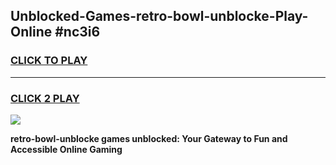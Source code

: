 
## Unblocked-Games-retro-bowl-unblocke-Play-Online #nc3i6
<h3>
<a href="https://news.freeplayer.one?title=retro-bowl-unblocke&ref=3">CLICK TO PLAY</a></h3>
<hr>

<h3>
<a href="https://news.freeplayer.one?title=retro-bowl-unblocke&ref=3">CLICK 2 PLAY</a>
  
</h3>

<a href="https://news.freeplayer.one?title=retro-bowl-unblocke&ref=3"><img src="https://clearcache.store/games.png"></a>


**retro-bowl-unblocke games unblocked: Your Gateway to Fun and Accessible Online Gaming**
